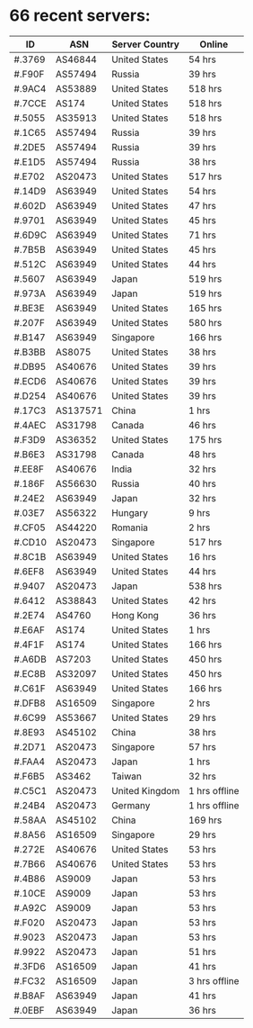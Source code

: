 # 66 recent servers:

| ID | ASN | Server Country | Online |
| ------ | ------ | ------ | ------ |
| #.3769 | AS46844 | United States | 54 hrs |
| #.F90F | AS57494 | Russia | 39 hrs |
| #.9AC4 | AS53889 | United States | 518 hrs |
| #.7CCE | AS174 | United States | 518 hrs |
| #.5055 | AS35913 | United States | 518 hrs |
| #.1C65 | AS57494 | Russia | 39 hrs |
| #.2DE5 | AS57494 | Russia | 39 hrs |
| #.E1D5 | AS57494 | Russia | 38 hrs |
| #.E702 | AS20473 | United States | 517 hrs |
| #.14D9 | AS63949 | United States | 54 hrs |
| #.602D | AS63949 | United States | 47 hrs |
| #.9701 | AS63949 | United States | 45 hrs |
| #.6D9C | AS63949 | United States | 71 hrs |
| #.7B5B | AS63949 | United States | 45 hrs |
| #.512C | AS63949 | United States | 44 hrs |
| #.5607 | AS63949 | Japan | 519 hrs |
| #.973A | AS63949 | Japan | 519 hrs |
| #.BE3E | AS63949 | United States | 165 hrs |
| #.207F | AS63949 | United States | 580 hrs |
| #.B147 | AS63949 | Singapore | 166 hrs |
| #.B3BB | AS8075 | United States | 38 hrs |
| #.DB95 | AS40676 | United States | 39 hrs |
| #.ECD6 | AS40676 | United States | 39 hrs |
| #.D254 | AS40676 | United States | 39 hrs |
| #.17C3 | AS137571 | China | 1 hrs |
| #.4AEC | AS31798 | Canada | 46 hrs |
| #.F3D9 | AS36352 | United States | 175 hrs |
| #.B6E3 | AS31798 | Canada | 48 hrs |
| #.EE8F | AS40676 | India | 32 hrs |
| #.186F | AS56630 | Russia | 40 hrs |
| #.24E2 | AS63949 | Japan | 32 hrs |
| #.03E7 | AS56322 | Hungary | 9 hrs |
| #.CF05 | AS44220 | Romania | 2 hrs |
| #.CD10 | AS20473 | Singapore | 517 hrs |
| #.8C1B | AS63949 | United States | 16 hrs |
| #.6EF8 | AS63949 | United States | 44 hrs |
| #.9407 | AS20473 | Japan | 538 hrs |
| #.6412 | AS38843 | United States | 42 hrs |
| #.2E74 | AS4760 | Hong Kong | 36 hrs |
| #.E6AF | AS174 | United States | 1 hrs |
| #.4F1F | AS174 | United States | 166 hrs |
| #.A6DB | AS7203 | United States | 450 hrs |
| #.EC8B | AS32097 | United States | 450 hrs |
| #.C61F | AS63949 | United States | 166 hrs |
| #.DFB8 | AS16509 | Singapore | 2 hrs |
| #.6C99 | AS53667 | United States | 29 hrs |
| #.8E93 | AS45102 | China | 38 hrs |
| #.2D71 | AS20473 | Singapore | 57 hrs |
| #.FAA4 | AS20473 | Japan | 1 hrs |
| #.F6B5 | AS3462 | Taiwan | 32 hrs |
| #.C5C1 | AS20473 | United Kingdom | 1 hrs offline |
| #.24B4 | AS20473 | Germany | 1 hrs offline |
| #.58AA | AS45102 | China | 169 hrs |
| #.8A56 | AS16509 | Singapore | 29 hrs |
| #.272E | AS40676 | United States | 53 hrs |
| #.7B66 | AS40676 | United States | 53 hrs |
| #.4B86 | AS9009 | Japan | 53 hrs |
| #.10CE | AS9009 | Japan | 53 hrs |
| #.A92C | AS9009 | Japan | 53 hrs |
| #.F020 | AS20473 | Japan | 53 hrs |
| #.9023 | AS20473 | Japan | 53 hrs |
| #.9922 | AS20473 | Japan | 51 hrs |
| #.3FD6 | AS16509 | Japan | 41 hrs |
| #.FC32 | AS16509 | Japan | 3 hrs offline |
| #.B8AF | AS63949 | Japan | 41 hrs |
| #.0EBF | AS63949 | Japan | 36 hrs |

